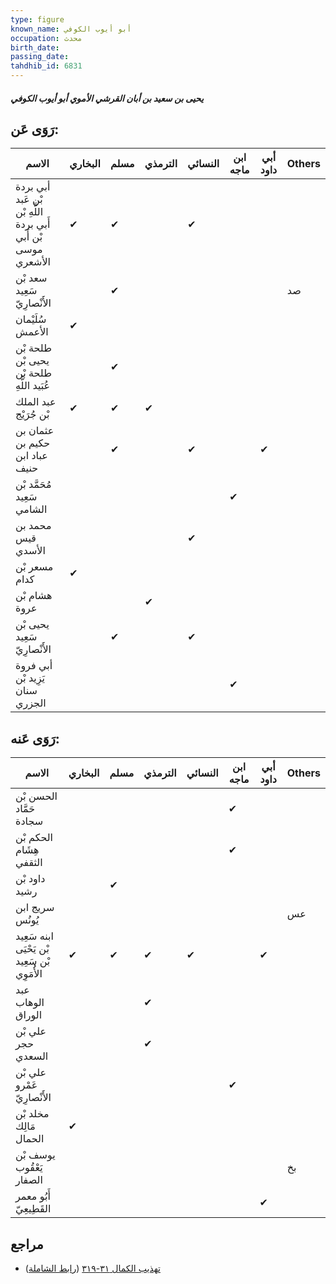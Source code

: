 ```yaml
---
type: figure
known_name: أبو أيوب الكوفي
occupation: محدث
birth_date:
passing_date:
tahdhib_id: 6831
---
```

##### يحيى بن سعيد بن أبان القرشي الأموي أبو أيوب الكوفي

## رَوَى عَن:
| الاسم                                                         | البخاري | مسلم | الترمذي | النسائي | ابن ماجه | أبي داود | Others |
| ------------------------------------------------------------- | ------- | ---- | ------- | ------- | -------- | -------- | ------ |
| أبي بردة بْن عَبد اللَّهِ بْن أَبي بردة بْن أَبي موسى الأشعري | ✔       | ✔    |         | ✔       |          |          |        |
| سعد بْن سَعِيد الأَنْصارِيّ                                   |         | ✔    |         |         |          |          | صد     |
| سُلَيْمان الأعمش                                              | ✔       |      |         |         |          |          |        |
| طلحة بْن يحيى بْن طلحة بْن عُبَيد اللَّهِ                     |         | ✔    |         |         |          |          |        |
| عبد الملك بْن جُرَيْج                                         | ✔       | ✔    | ✔       |         |          |          |        |
| عثمان بن حكيم بن عباد ابن حنيف                                |         | ✔    |         | ✔       |          | ✔        |        |
| مُحَمَّد بْن سَعِيد الشامي                                    |         |      |         |         | ✔        |          |        |
| محمد بن قيس الأسدي                                            |         |      |         | ✔       |          |          |        |
| مسعر بْن كدام                                                 | ✔       |      |         |         |          |          |        |
| هشام بْن عروة                                                 |         |      | ✔       |         |          |          |        |
| يحيى بْن سَعِيد الأَنْصارِيّ                                  |         | ✔    |         | ✔       |          |          |        |
| أبي فروة يَزِيد بْن سنان الجزري                               |         |      |         |         | ✔        |          |        |
## رَوَى عَنه:
| الاسم                                        | البخاري | مسلم | الترمذي | النسائي | ابن ماجه | أبي داود | Others |
| -------------------------------------------- | ------- | ---- | ------- | ------- | -------- | -------- | ------ |
| الحسن بْن حَمَّاد سجادة                      |         |      |         |         | ✔        |          |        |
| الحكم بْن هِشَام الثقفي                      |         |      |         |         | ✔        |          |        |
| داود بْن رشيد                                |         | ✔    |         |         |          |          |        |
| سريج ابن يُونُس                              |         |      |         |         |          |          | عس     |
| ابنه سَعِيد بْن يَحْيَى بْن سَعِيد الأُمَوِي | ✔       | ✔    | ✔       | ✔       |          | ✔        |        |
| عبد الوهاب الوراق                            |         |      | ✔       |         |          |          |        |
| علي بْن حجر السعدي                           |         |      | ✔       |         |          |          |        |
| علي بْن عَمْرو الأَنْصارِيّ                  |         |      |         |         | ✔        |          |        |
| مخلد بْن مَالِك الحمال                       | ✔       |      |         |         |          |          |        |
| يوسف بْن يَعْقُوب الصفار                     |         |      |         |         |          |          | بخ     |
| أَبُو معمر القَطِيعِيّ                       |         |      |         |         |          | ✔        |        |
## مراجع
- [تهذيب الكمال ٣١-٣١٩](obsidian://open?vault=Tahdhib-al-Kamal&file=Figures/٦٨٣١-يحيى%20بن%20سعيد%20بن%20أبان%20القرشي%20الأموي%20أبو%20أيوب%20الكوفي) ([رابط الشاملة](https://shamela.ws/book/3722/16867))